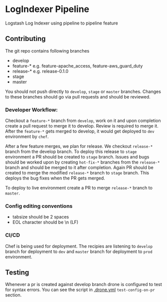 # LogIndexer Pipeline
Logstash Log Indexer using pipeline to pipeline feature

## Contributing

The git repo contains following branches
- develop
- feature-* e.g. feature-apache_access, feature-aws_guard_duty
- release-* e.g. release-0.1.0
- stage
- master

You should not push directly to `develop`, `stage` or `master` branches. Changes to these branches should go via pull requests and should be reviewed.

### Developer Workflow:
Checkout a `feature-*` branch from `develop`, work on it and upon completion create a pull request to merge it to develop.
Review is required to merge it. After the `feature-*` gets merged to develop, it would get deployed to `dev` environment by `chef`.

After a few feature merges, we plan for release. We checkout `release-*` branch from the develop branch. To deploy this release to `stage` environment a PR should be created to `stage` branch. Issues and bugs should be worked upon by creating `hot-fix-*` branches from the `release-*` branch and should be merged to it after completion. Again PR should be created to merge the modified `release-*` branch to `stage` branch. This deploys the bug fixes when the PR gets merged.

To deploy to live environment create a PR to merge `release-*` branch to `master`.

### Config editing conventions

- tabsize should be 2 spaces
- EOL character should be \n (LF)

### CI/CD

Chef is being used for deployment. The recipies are listening to `develop` branch for deployment to `dev` and `master` branch for deployment to `prod` environment.

## Testing

Whenever a pr is created against develop branch drone is configured to test for syntax errors.
You can see the script in [.drone.yml](.drone.yml#L22) `test-config-on-pr` section.
